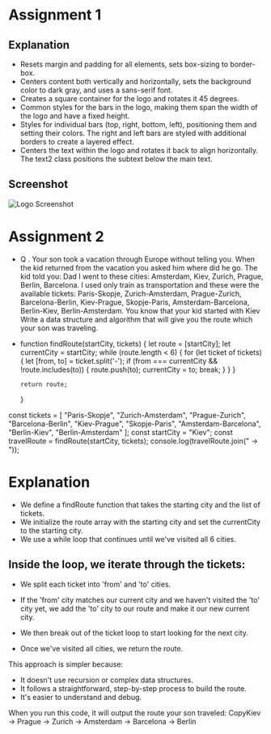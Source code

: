 # Assignment 1

## Explanation

- Resets margin and padding for all elements, sets box-sizing to border-box.
- Centers content both vertically and horizontally, sets the background color to dark gray, and uses a sans-serif font.
- Creates a square container for the logo and rotates it 45 degrees.
- Common styles for the bars in the logo, making them span the width of the logo and have a fixed height.
- Styles for individual bars (top, right, bottom, left), positioning them and setting their colors. The right and left bars are styled with additional borders to create a layered effect.
- Centers the text within the logo and rotates it back to align horizontally. The text2 class positions the subtext below the main text.

## Screenshot
![Logo Screenshot](../../Pictures/Screenshot%20from%202024-07-30%2013-52-53.png)

# Assignment 2

- Q . Your son took a vacation through Europe without telling you. When the kid returned from the vacation you asked him where did he go. The kid told you: Dad I went to these cities: Amsterdam, Kiev, Zurich, Prague, Berlin, Barcelona.
  I used only train as transportation and these were the available tickets:
  Paris-Skopje, Zurich-Amsterdam, Prague-Zurich, Barcelona-Berlin, Kiev-Prague, Skopje-Paris, Amsterdam-Barcelona, Berlin-Kiev, Berlin-Amsterdam.
  You know that your kid started with Kiev
  Write a data structure and algorithm that will give you the route which your son was traveling.

- function findRoute(startCity, tickets) {
  let route = [startCity];
  let currentCity = startCity;
      while (route.length < 6) {
          for (let ticket of tickets) {
              let [from, to] = ticket.split('-');
              if (from === currentCity && !route.includes(to)) {
                  route.push(to);
                  currentCity = to;
                  break;
              }
          }
      }

      return route;
  }

const tickets = [
"Paris-Skopje", "Zurich-Amsterdam", "Prague-Zurich",
"Barcelona-Berlin", "Kiev-Prague", "Skopje-Paris",
"Amsterdam-Barcelona", "Berlin-Kiev", "Berlin-Amsterdam"
];
const startCity = "Kiev";
const travelRoute = findRoute(startCity, tickets);
console.log(travelRoute.join(" -> "));

# Explanation

- We define a findRoute function that takes the starting city and the list of tickets.
- We initialize the route array with the starting city and set the currentCity to the starting city.
- We use a while loop that continues until we've visited all 6 cities.

## Inside the loop, we iterate through the tickets:

- We split each ticket into 'from' and 'to' cities.
- If the 'from' city matches our current city and we haven't visited the 'to' city yet, we add the 'to' city to our route and make it our new current city.
- We then break out of the ticket loop to start looking for the next city.

- Once we've visited all cities, we return the route.

This approach is simpler because:

- It doesn't use recursion or complex data structures.
- It follows a straightforward, step-by-step process to build the route.
- It's easier to understand and debug.

When you run this code, it will output the route your son traveled:
CopyKiev -> Prague -> Zurich -> Amsterdam -> Barcelona -> Berlin
